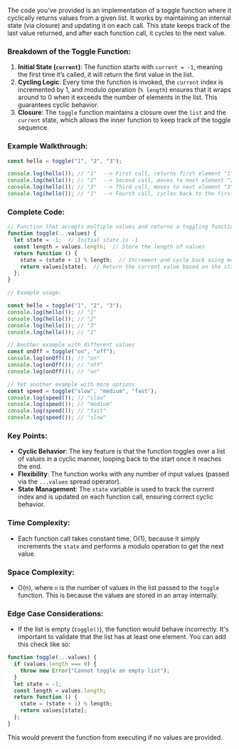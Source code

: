 The code you've provided is an implementation of a toggle function where it cyclically returns values from a given list. It works by maintaining an internal state (via closure) and updating it on each call. This state keeps track of the last value returned, and after each function call, it cycles to the next value.

### Breakdown of the Toggle Function:
1. **Initial State (`current`)**: The function starts with `current = -1`, meaning the first time it’s called, it will return the first value in the list.
2. **Cycling Logic**: Every time the function is invoked, the `current` index is incremented by 1, and modulo operation (`% length`) ensures that it wraps around to 0 when it exceeds the number of elements in the list. This guarantees cyclic behavior.
3. **Closure**: The `toggle` function maintains a closure over the `list` and the `current` state, which allows the inner function to keep track of the toggle sequence.

### Example Walkthrough:

```javascript
const hello = toggle("1", "2", "3");

console.log(hello()); // "1"  --> First call, returns first element "1"
console.log(hello()); // "2"  --> Second call, moves to next element "2"
console.log(hello()); // "3"  --> Third call, moves to next element "3"
console.log(hello()); // "1"  --> Fourth call, cycles back to the first element "1"
```

### Complete Code:

```javascript
// Function that accepts multiple values and returns a toggling function
function toggle(...values) {
  let state = -1;  // Initial state is -1
  const length = values.length;  // Store the length of values
  return function () {
    state = (state + 1) % length;  // Increment and cycle back using modulo
    return values[state];  // Return the current value based on the state
  };
}

// Example usage:

const hello = toggle("1", "2", "3");
console.log(hello()); // "1"
console.log(hello()); // "2"
console.log(hello()); // "3"
console.log(hello()); // "1"

// Another example with different values
const onOff = toggle("on", "off");
console.log(onOff()); // "on"
console.log(onOff()); // "off"
console.log(onOff()); // "on"

// Yet another example with more options
const speed = toggle("slow", "medium", "fast");
console.log(speed()); // "slow"
console.log(speed()); // "medium"
console.log(speed()); // "fast"
console.log(speed()); // "slow"
```

### Key Points:
- **Cyclic Behavior**: The key feature is that the function toggles over a list of values in a cyclic manner, looping back to the start once it reaches the end.
- **Flexibility**: The function works with any number of input values (passed via the `...values` spread operator).
- **State Management**: The `state` variable is used to track the current index and is updated on each function call, ensuring correct cyclic behavior.

### Time Complexity:
- Each function call takes constant time, O(1), because it simply increments the `state` and performs a modulo operation to get the next value.

### Space Complexity:
- O(n), where `n` is the number of values in the list passed to the `toggle` function. This is because the values are stored in an array internally.

### Edge Case Considerations:
- If the list is empty (`toggle()`), the function would behave incorrectly. It's important to validate that the list has at least one element. You can add this check like so:

```javascript
function toggle(...values) {
  if (values.length === 0) {
    throw new Error("Cannot toggle an empty list");
  }
  let state = -1;
  const length = values.length;
  return function () {
    state = (state + 1) % length;
    return values[state];
  };
}
```

This would prevent the function from executing if no values are provided.